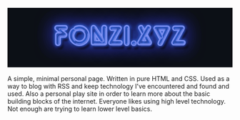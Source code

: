 <p align="center">
  <a href="fonzi.xyz"><img src="fonzi.gif"/></a>
</p>

A simple, minimal personal page. Written in pure HTML and CSS. Used as a way to blog with RSS and keep technology I've encountered and found and used.
Also a personal play site in order to learn more about the basic building blocks of the internet. Everyone likes using high level technology. Not enough
are trying to learn lower level basics.  
